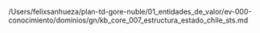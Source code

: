 /Users/felixsanhueza/plan-td-gore-nuble/01_entidades_de_valor/ev-000-conocimiento/dominios/gn/kb_core_007_estructura_estado_chile_sts.md